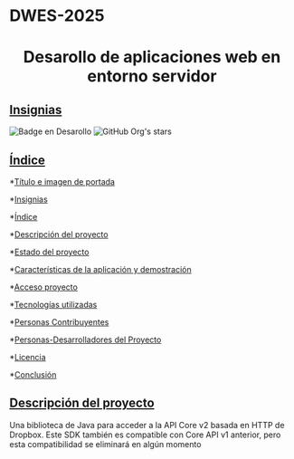 # DWES-2025
<h1 align="center"> Desarollo de aplicaciones web en entorno servidor </h1>

## [Insignias](#insignias)

![Badge en Desarollo](https://img.shields.io/badge/STATUS-EN%20DESAROLLO-green)
![GitHub Org's stars](https://img.shields.io/github/stars/camilafernanda?style=social)


 ## [Índice](#índice)
 
*[Título e imagen de portada](#título-e-imagen-de-portada)

*[Insignias](#insignias)

*[Índice](#índice)

*[Descripción del proyecto](#descripción-del-proyecto)

*[Estado del proyecto](#estado-del-proyecto)

*[Características de la aplicación y demostración](#características-de-la-aplicación-y-demostración)

*[Acceso proyecto](#acceso-proyecto)

*[Tecnologías utilizadas](#tecnologías-utilizadas)

*[Personas Contribuyentes](#personas-contribuyentes)

*[Personas-Desarrolladores del Proyecto](#personas-desarrolladores)

*[Licencia](#licencia)

*[Conclusión](#conclusión)


## [Descripción del proyecto](#descripción-del-proyecto)

Una biblioteca de Java para acceder a la API Core v2 basada en HTTP de Dropbox. Este SDK también es compatible con Core API v1 anterior, pero esta compatibilidad se eliminará en algún momento

